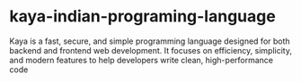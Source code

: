 # kaya-indian-programing-language
Kaya is a fast, secure, and simple programming language designed for both backend and frontend web development. It focuses on efficiency, simplicity, and modern features to help developers write clean, high-performance code
